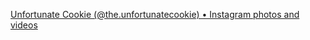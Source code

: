 [Unfortunate Cookie (@the.unfortunatecookie) • Instagram photos and videos](https://www.instagram.com/the.unfortunatecookie/)

